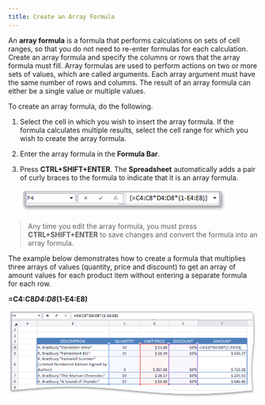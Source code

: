 ```yaml
---
title: Create an Array Formula
---
```

An **array formula** is a formula that performs calculations on sets of cell ranges, so that you do not need to re-enter formulas for each calculation. Create an array formula and specify the columns or rows that the array formula must fill. Array formulas are used to perform actions on two or more sets of values, which are called arguments. Each array argument must have the same number of rows and columns. The result of an array formula can either be a single value or multiple values.

To create an array formula, do the following.
1. Select the cell in which you wish to insert the array formula. If the formula calculates multiple results, select the cell range for which you wish to create the array formula.
2. Enter the array formula in the **Formula Bar**.
3. Press **CTRL+SHIFT+ENTER**. The **Spreadsheet** automatically adds a pair of curly braces to the formula to indicate that it is an array formula.
	
	![ArrayFormulaBraces.png](../../../images/Img21284.png)

> Any time you edit the array formula, you must press **CTRL+SHIFT+ENTER** to save changes and convert the formula into an array formula.

The example below demonstrates how to create a formula that multiplies three arrays of values (quantity, price and discount) to get an array of amount values for each product item without entering a separate formula for each row.

**=C4:C8*D4:D8*(1-E4:E8)**

![ArrayFormula.png](../../../images/Img21256.png)